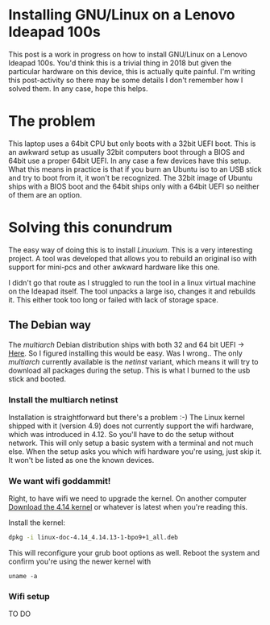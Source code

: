 # Installing GNU/Linux on a Lenovo Ideapad 100s

This post is a work in progress on how to install GNU/Linux on a Lenovo Ideapad 100s. 
You'd think this is a trivial thing in 2018 but given the particular hardware on this device, this is actually quite painful.
I'm writing this post-activity so there may be some details I don't remember how I solved them. In any case, hope this helps.

# The problem 

This laptop uses a 64bit CPU but only boots with a 32bit UEFI boot. This is an awkward setup as usually 32bit computers boot through a BIOS and 64bit use a proper 64bit UEFI. 
In any case a few devices have this setup. What this means in practice is that if you burn an Ubuntu iso to an USB stick and try to boot from it, it won't be recognized.
The 32bit image of Ubuntu ships with a BIOS boot and the 64bit ships only with a 64bit UEFI so neither of them are an option.

# Solving this conundrum

The easy way of doing this is to install _Linuxium_. This is a very interesting project. A tool was developed that allows you to rebuild an original iso with support for mini-pcs and other awkward hardware like this one.

I didn't go that route as I struggled to run the tool in a linux virtual machine on the Ideapad itself. The tool unpacks a large iso, changes it and rebuilds it. 
This either took too long or failed with lack of storage space.


## The Debian way

The _multiarch_ Debian distribution ships with both 32 and 64 bit UEFI -> [Here](https://wiki.debian.org/UEFI#Support_for_mixed-mode_systems:_64-bit_system_with_32-bit_UEFI). So I figured installing this would be easy. Was I wrong..
The only _multiarch_ currently available is the _netinst_ variant, which means it will try to download all packages during the setup. 
This is what I burned to the usb stick and booted.

### Install the multiarch netinst

Installation is straightforward but there's a problem :-) The Linux kernel shipped with it (version 4.9) does not currently support the wifi hardware, which was introduced in 4.12. 
So you'll have to do the setup without network.
This will only setup a basic system with a terminal and not much else. When the setup asks you which wifi hardware you're using, just skip it. It won't be listed as one the known devices.

### We want wifi goddammit!
Right, to have wifi we need to upgrade the kernel. On another computer [Download the 4.14 kernel](https://packages.debian.org/stretch-backports/linux-doc-4.14) or whatever is latest when you're reading this.

Install the kernel:

```sh
dpkg -i linux-doc-4.14_4.14.13-1-bpo9+1_all.deb
```

This will reconfigure your grub boot options as well. Reboot the system and confirm you're using the newer kernel with 
```
uname -a
```

### Wifi setup

TO DO
